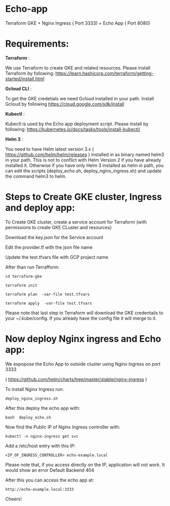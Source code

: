 # Echo-app
Terraform GKE + Nginx Ingress ( Port 3333) + Echo App ( Port 8080)

# Requirements:

**Terraform** : 

We use Terraform to create GKE and related resources.
Please install Terraform by following: https://learn.hashicorp.com/terraform/getting-started/install.html

**Gcloud CLI** : 

To get the GKE credetials we need Gcloud installed in your path.
Install Gcloud by following https://cloud.google.com/sdk/install

**Kubectl** :

Kubectl is used by the Echo app deployment script. Please install by following: https://kubernetes.io/docs/tasks/tools/install-kubectl/


**Helm 3** : 

You need to have Helm latest version 3.x ( https://github.com/helm/helm/releases ) installed in as binary named helm3 in your path. This is not to conflict with Helm Version 2 if you have already installed it. Otherwise if you have only Helm 3 installed as helm in path, you can edit the scripts (deploy_echo.sh, deploy_nginx_ingress.sh) and update the command helm3 to helm.


# Steps to Create GKE cluster, Ingress and deploy app:


To Create GKE cluster, create a service account for Terraform  (with permissions to create GKE CLuster and resources)

Download the key.json for the Service account

Edit the provider.tf with the json file name

Update the test.tfvars file with GCP project name

After than run Terrafform:

`cd terraform-gke`

 `terraform init`

`terraform plan  -var-file test.tfvars`

`terraform apply  -var-file test.tfvars`

Please note that last step in Terraform will download the GKE credentails to your ~/.kube/config. If you already have the config file it will merge to it.

# Now deploy Nginx ingress and Echo app:

We expopose the Echo App to outside cluster using Nginx Ingress on port 3333

( https://github.com/helm/charts/tree/master/stable/nginx-ingress )

To install Nginx Ingress run:


`deploy_nginx_ingress.sh
`

After this deploy the echo app with:


`
bash  deploy_echo.sh
`

Now find the Public IP of Nginx Ingress controller with:


`kubectl -n nginx-ingress get svc`

Add a /etc/host entry with this IP:


`<IP_OF_INGRESS_CONTROLLER> echo-example.local`

Please note that, if you access directly on the IP, application will not work. It would show an error Default Backend 404


After this you can access the echo app at:

`http://echo-example.local:3333`

Cheers!
